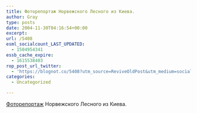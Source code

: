 ```yaml
---
title: Фоторепортаж Норвежского Лесного из Киева.
author: Gray
type: posts
date: 2004-11-30T04:16:54+00:00
excerpt:
url: /5408
esml_socialcount_LAST_UPDATED:
  - 1504954341
essb_cache_expire:
  - 1615538403
rop_post_url_twitter:
  - 'https://blognot.co/5408?utm_source=ReviveOldPost&utm_medium=social&utm_campaign=ReviveOldPost'
categories:
  - Uncategorized

---
```








<a href="http://www.livejournal.com/users/nl/328035.html" target="_blank">Фоторепортаж</a> Норвежского Лесного из Киева.